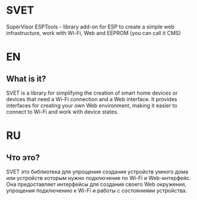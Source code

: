 # SVET
SuperVisor ESPTools - library add-on for ESP to create a simple web infrastructure, work with Wi-Fi, Web and EEPROM (you can call it CMS)

# EN

## What is it?

SVET is a library for simplifying the creation of smart home devices or devices that need a Wi-Fi connection and a Web interface. It provides interfaces for creating your own Web environment, making it easier to connect to Wi-Fi and work with device states.

# RU

## Что это?

SVET это библиотека для упрощения создания устройств умного дома или устройств которым нужно подключение по Wi-Fi и Web-интерфейс. Она предоставляет интерфейсы для создания своего Web окружения, упрощения подключению к Wi-Fi и работы с состояниями устройства.
